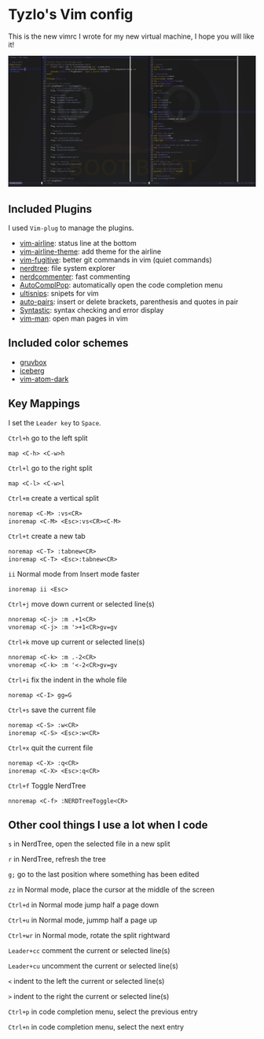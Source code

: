# Tyzlo's Vim config
This is the new vimrc I wrote for my new virtual machine, I hope you will like it!

![](screenshot.png)

## Included Plugins
I used `Vim-plug` to manage the plugins.

- [vim-airline](https://github.com/vim-airline/vim-airline): status line at the bottom
- [vim-airline-theme](https://github.com/vim-airline/vim-airline-themes): add theme for the airline
- [vim-fugitive](https://github.com/tpope/vim-fugitive): better git commands in vim (quiet commands)
- [nerdtree](https://github.com/preservim/nerdtree): file system explorer
- [nerdcommenter](https://github.com/preservim/nerdcommenter): fast commenting
- [AutoComplPop](https://github.com/vim-scripts/AutoComplPop): automatically open the code completion menu
- [ultisnips](https://github.com/SirVer/ultisnips): snipets for vim
- [auto-pairs](https://github.com/jiangmiao/auto-pairs): insert or delete brackets, parenthesis and quotes in pair
- [Syntastic](https://github.com/vim-syntastic/syntastic): syntax checking and error display
- [vim-man](https://github.com/vim-utils/vim-man): open man pages in vim

## Included color schemes
- [gruvbox](https://github.com/morhetz/gruvbox)
- [iceberg](https://github.com/cocopon/iceberg.vim)
- [vim-atom-dark](https://github.com/gosukiwi/vim-atom-dark)

## Key Mappings
I set the `Leader key` to `Space`.

`Ctrl+h` go to the left split
```
map <C-h> <C-w>h
```

`Ctrl+l` go to the right split
```
map <C-l> <C-w>l
```

`Ctrl+m` create a vertical split
```
noremap <C-M> :vs<CR>
inoremap <C-M> <Esc>:vs<CR><C-M>
```

`Ctrl+t` create a new tab
```
noremap <C-T> :tabnew<CR>
inoremap <C-T> <Esc>:tabnew<CR>
```

`ii` Normal mode from Insert mode faster
```
inoremap ii <Esc>
```

`Ctrl+j` move down current or selected line(s)
```
nnoremap <C-j> :m .+1<CR>
vnoremap <C-j> :m '>+1<CR>gv=gv
```

`Ctrl+k` move up current or selected line(s)
```
nnoremap <C-k> :m .-2<CR>
vnoremap <C-k> :m '<-2<CR>gv=gv
```

`Ctrl+i` fix the indent in the whole file
```
noremap <C-I> gg=G
```

`Ctrl+s` save the current file
```
noremap <C-S> :w<CR>
inoremap <C-S> <Esc>:w<CR>
```

`Ctrl+x` quit the current file
```
noremap <C-X> :q<CR>
inoremap <C-X> <Esc>:q<CR>
```

`Ctrl+f` Toggle NerdTree
```
nnoremap <C-f> :NERDTreeToggle<CR>
```

## Other cool things I use a lot when I code
`s` in NerdTree, open the selected file in a new split

`r` in NerdTree, refresh the tree

`g;` go to the last position where something has been edited

`zz` in Normal mode, place the cursor at the middle of the screen

`Ctrl+d` in Normal mode jump half a page down

`Ctrl+u` in Normal mode, jummp half a page up

`Ctrl+wr` in Normal mode, rotate the split rightward

`Leader+cc` comment the current or selected line(s)

`Leader+cu` uncomment the current or selected line(s)

`<` indent to the left the current or selected line(s)

`>` indent to the right the current or selected line(s)

`Ctrl+p` in code completion menu, select the previous entry

`Ctrl+n` in code completion menu, select the next entry
